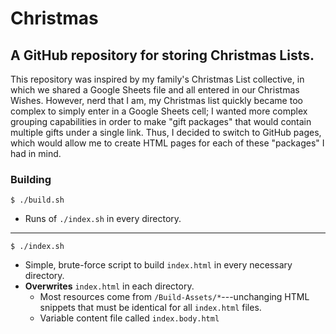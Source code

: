 # Christmas
## A GitHub repository for storing Christmas Lists.

This repository was inspired by my family's Christmas List collective, in which we shared
a Google Sheets file and all entered in our Christmas Wishes. However, nerd that I am, my
Christmas list quickly became too complex to simply enter in a Google Sheets cell; I wanted
more complex grouping capabilities in order to make "gift packages" that would contain
multiple gifts under a single link. Thus, I decided to switch to GitHub pages, which would
allow me to create HTML pages for each of these "packages" I had in mind.

### Building

```
$ ./build.sh
```

- Runs of `./index.sh` in every directory.

---

```
$ ./index.sh
```

- Simple, brute-force script to build `index.html` in every necessary directory.
- **Overwrites** `index.html` in each directory.
    - Most resources come from `/Build-Assets/*`---unchanging HTML snippets that must be
      identical for all `index.html` files.
    - Variable content file called `index.body.html`
